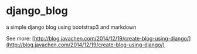 django_blog
===========

a simple django blog using bootstrap3 and markdown

See more: [http://blog.javachen.com/2014/12/19/create-blog-using-django/](http://blog.javachen.com/2014/12/19/create-blog-using-django/)
